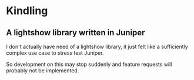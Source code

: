 # Kindling
## A lightshow library written in Juniper

I don't actually have need of a lightshow library, it just felt like a sufficiently complex use case to stress test Juniper.

So development on this may stop suddenly and feature requests will probably not be implemented.
